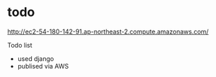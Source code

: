 # todo

http://ec2-54-180-142-91.ap-northeast-2.compute.amazonaws.com/

Todo list

- used django
- publised via AWS
